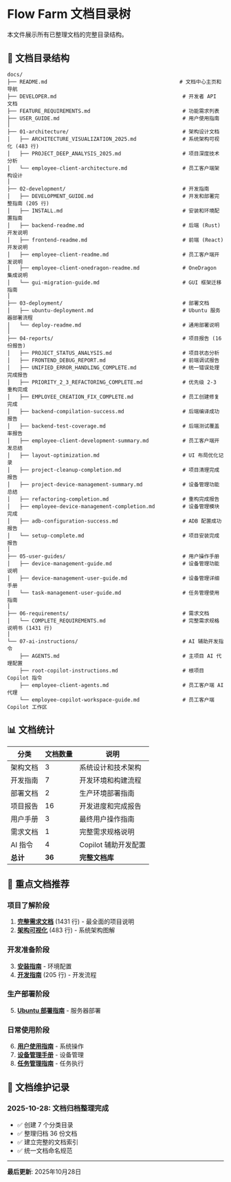 # Flow Farm 文档目录树

本文件展示所有已整理文档的完整目录结构。

## 📂 文档目录结构

```
docs/
├── README.md                                           # 文档中心主页和导航
├── DEVELOPER.md                                         # 开发者 API 文档
├── FEATURE_REQUIREMENTS.md                              # 功能需求列表
├── USER_GUIDE.md                                        # 用户使用指南
│
├── 01-architecture/                                     # 架构设计文档
│   ├── ARCHITECTURE_VISUALIZATION_2025.md               # 系统架构可视化 (483 行)
│   ├── PROJECT_DEEP_ANALYSIS_2025.md                    # 项目深度技术分析
│   └── employee-client-architecture.md                  # 员工客户端架构设计
│
├── 02-development/                                      # 开发指南
│   ├── DEVELOPMENT_GUIDE.md                             # 开发和部署完整指南 (205 行)
│   ├── INSTALL.md                                       # 安装和环境配置指南
│   ├── backend-readme.md                                # 后端 (Rust) 开发说明
│   ├── frontend-readme.md                               # 前端 (React) 开发说明
│   ├── employee-client-readme.md                        # 员工客户端开发说明
│   ├── employee-client-onedragon-readme.md              # OneDragon 集成说明
│   └── gui-migration-guide.md                           # GUI 框架迁移指南
│
├── 03-deployment/                                       # 部署文档
│   ├── ubuntu-deployment.md                             # Ubuntu 服务器部署流程
│   └── deploy-readme.md                                 # 通用部署说明
│
├── 04-reports/                                          # 项目报告 (16 份报告)
│   ├── PROJECT_STATUS_ANALYSIS.md                       # 项目状态分析
│   ├── FRONTEND_DEBUG_REPORT.md                         # 前端调试报告
│   ├── UNIFIED_ERROR_HANDLING_COMPLETE.md               # 统一错误处理完成报告
│   ├── PRIORITY_2_3_REFACTORING_COMPLETE.md             # 优先级 2-3 重构完成
│   ├── EMPLOYEE_CREATION_FIX_COMPLETE.md                # 员工创建修复完成
│   ├── backend-compilation-success.md                   # 后端编译成功报告
│   ├── backend-test-coverage.md                         # 后端测试覆盖率报告
│   ├── employee-client-development-summary.md           # 员工客户端开发总结
│   ├── layout-optimization.md                           # UI 布局优化记录
│   ├── project-cleanup-completion.md                    # 项目清理完成报告
│   ├── project-device-management-summary.md             # 设备管理功能总结
│   ├── refactoring-completion.md                        # 重构完成报告
│   ├── employee-device-management-completion.md         # 设备管理模块完成
│   ├── adb-configuration-success.md                     # ADB 配置成功报告
│   └── setup-complete.md                                # 项目安装完成报告
│
├── 05-user-guides/                                      # 用户操作手册
│   ├── device-management-guide.md                       # 设备管理功能说明
│   ├── device-management-user-guide.md                  # 设备管理详细手册
│   └── task-management-user-guide.md                    # 任务管理使用指南
│
├── 06-requirements/                                     # 需求文档
│   └── COMPLETE_REQUIREMENTS.md                         # 完整需求规格说明书 (1431 行)
│
└── 07-ai-instructions/                                  # AI 辅助开发指令
    ├── AGENTS.md                                        # 主项目 AI 代理配置
    ├── root-copilot-instructions.md                     # 根项目 Copilot 指令
    ├── employee-client-agents.md                        # 员工客户端 AI 代理
    └── employee-copilot-workspace-guide.md              # 员工客户端 Copilot 工作区
```

## 📊 文档统计

| 分类 | 文档数量 | 说明 |
|------|---------|------|
| 架构文档 | 3 | 系统设计和技术架构 |
| 开发指南 | 7 | 开发环境和构建流程 |
| 部署文档 | 2 | 生产环境部署指南 |
| 项目报告 | 16 | 开发进度和完成报告 |
| 用户手册 | 3 | 最终用户操作指南 |
| 需求文档 | 1 | 完整需求规格说明 |
| AI 指令 | 4 | Copilot 辅助开发配置 |
| **总计** | **36** | **完整文档库** |

## 🎯 重点文档推荐

### 项目了解阶段
1. **[完整需求文档](./06-requirements/COMPLETE_REQUIREMENTS.md)** (1431 行) - 最全面的项目说明
2. **[架构可视化](./01-architecture/ARCHITECTURE_VISUALIZATION_2025.md)** (483 行) - 系统架构图解

### 开发准备阶段
3. **[安装指南](./02-development/INSTALL.md)** - 环境配置
4. **[开发指南](./02-development/DEVELOPMENT_GUIDE.md)** (205 行) - 开发流程

### 生产部署阶段
5. **[Ubuntu 部署指南](./03-deployment/ubuntu-deployment.md)** - 服务器部署

### 日常使用阶段
6. **[用户使用指南](./USER_GUIDE.md)** - 系统操作
7. **[设备管理手册](./05-user-guides/device-management-user-guide.md)** - 设备管理
8. **[任务管理指南](./05-user-guides/task-management-user-guide.md)** - 任务执行

## 📝 文档维护记录

### 2025-10-28: 文档归档整理完成
- ✅ 创建 7 个分类目录
- ✅ 整理归档 36 份文档
- ✅ 建立完整的文档索引
- ✅ 统一文档命名规范

---

**最后更新**: 2025年10月28日
